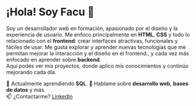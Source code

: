 # ¡Hola! Soy Facu 👋

Soy un desarrollador web en formación, apasionado por el diseño y la experiencia de usuario. Me enfoco principalmente en **HTML**, **CSS** y todo lo relacionado con el **frontend**: crear interfaces atractivas, funcionales y fáciles de usar. Me gusta explorar y aprender nuevas tecnologías que me permitan mejorar la interacción y el diseño en el frontend., y cada vez más enfocado en aprender sobre **backend**.  
Aquí podés ver mis proyectos, donde aplico mis conocimientos y continúo mejorando cada día.

🌱 Actualmente aprendiendo **SQL**.
💬 Hablame sobre **desarrollo web**, **bases de datos** y más.  
📫 ¿Contactarme? [LinkedIn](www.linkedin.com/in/facundoalmiento)
